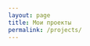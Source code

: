 ```yaml
---
layout: page
title: Мои проекты
permalink: /projects/
---
```


<div>
    <div class="github-widget" data-repo="mgrachev/pivotal_tracker_telegram_bot"></div>
    <div class="github-widget" data-repo="mgrachev/dom_for"></div>
    <div class="github-widget" data-repo="mgrachev/mina-hanami"></div>
    <div class="github-widget" data-repo="mgrachev/capistrano-hanami"></div>
    <div class="github-widget" data-repo="mgrachev/gastly"></div>
    <div class="github-widget" data-repo="mgrachev/brevity"></div>
</div>
